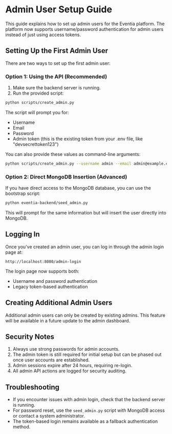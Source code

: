 # Admin User Setup Guide

This guide explains how to set up admin users for the Eventia platform. The platform now supports username/password authentication for admin users instead of just using access tokens.

## Setting Up the First Admin User

There are two ways to set up the first admin user:

### Option 1: Using the API (Recommended)

1. Make sure the backend server is running.
2. Run the provided script:

```bash
python scripts/create_admin.py
```

The script will prompt you for:
- Username
- Email
- Password
- Admin token (this is the existing token from your .env file, like "devsecrettoken123")

You can also provide these values as command-line arguments:

```bash
python scripts/create_admin.py --username admin --email admin@example.com --password yourpassword --admin-token devsecrettoken123
```

### Option 2: Direct MongoDB Insertion (Advanced)

If you have direct access to the MongoDB database, you can use the bootstrap script:

```bash
python eventia-backend/seed_admin.py
```

This will prompt for the same information but will insert the user directly into MongoDB.

## Logging In

Once you've created an admin user, you can log in through the admin login page at:

```
http://localhost:8080/admin-login
```

The login page now supports both:
- Username and password authentication
- Legacy token-based authentication

## Creating Additional Admin Users

Additional admin users can only be created by existing admins. This feature will be available in a future update to the admin dashboard.

## Security Notes

1. Always use strong passwords for admin accounts.
2. The admin token is still required for initial setup but can be phased out once user accounts are established.
3. Admin sessions expire after 24 hours, requiring re-login.
4. All admin API actions are logged for security auditing.

## Troubleshooting

- If you encounter issues with admin login, check that the backend server is running.
- For password reset, use the `seed_admin.py` script with MongoDB access or contact a system administrator.
- The token-based login remains available as a fallback authentication method. 